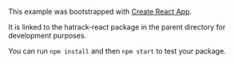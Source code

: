 This example was bootstrapped with [Create React App](https://github.com/facebook/create-react-app).

It is linked to the hatrack-react package in the parent directory for development purposes.

You can run `npm install` and then `npm start` to test your package.
